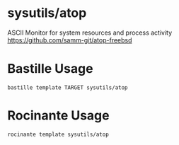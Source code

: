 # sysutils/atop
ASCII Monitor for system resources and process activity
https://github.com/samm-git/atop-freebsd

# Bastille Usage
```shell
bastille template TARGET sysutils/atop
```

# Rocinante Usage
```shell
rocinante template sysutils/atop
```

